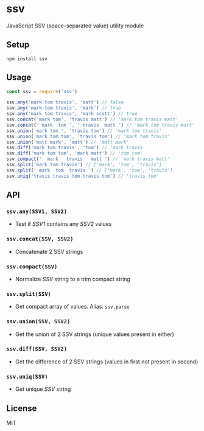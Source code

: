 # ssv
JavaScript SSV (space-separated value) utility module

## Setup

```
npm install ssv
```

## Usage

```js
const ssv = require('ssv')

ssv.any('mark tom travis', 'matt') // false
ssv.any('mark tom travis', 'mark') // true
ssv.any('mark tom travis', 'mark scott') // true
ssv.concat('mark tom', 'travis matt') // 'mark tom travis matt'
ssv.concat(' mark  tom ', ' travis  matt ') // 'mark tom travis matt'
ssv.union('mark tom ', 'travis tom') // 'mark tom travis'
ssv.union('mark tom tom', 'travis tom') // 'mark tom travis'
ssv.union('matt mark', 'matt') // 'matt mark'
ssv.diff('mark tom travis', 'tom') // 'mark travis'
ssv.diff('mark tom tom', 'mark matt') // 'tom tom'
ssv.compact('  mark   travis   matt ') // 'mark travis matt'
ssv.split('mark tom travis') // ['mark', 'tom', 'travis']
ssv.split(' mark  tom  travis ') // ['mark', 'tom', 'travis']
ssv.uniq('travis travis tom travis tom') // 'travis tom'
```

## API

### `ssv.any(SSV1, SSV2)`
- Test if <var>SSV1</var> contains any <var>SSV2</var> values

### `ssv.concat(SSV, SSV2)`
- Concatenate 2 SSV strings

### `ssv.compact(SSV)`
- Normalize <var>SSV</var> string to a trim compact string

### `ssv.split(SSV)`
- Get compact array of values. Alias: `ssv.parse`

### `ssv.union(SSV, SSV2)`
- Get the union of 2 SSV strings (unique values present in either)

### `ssv.diff(SSV, SSV2)`
- Get the difference of 2 SSV strings (values in first not present in second)

### `ssv.uniq(SSV)`
- Get unique <var>SSV</var> string

## License
MIT
